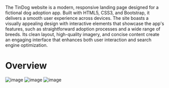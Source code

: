 The TinDog website is a modern, responsive landing page designed for a fictional dog adoption app. Built with HTML5, CSS3, and Bootstrap, it delivers a smooth user experience across devices. The site boasts a visually appealing design with interactive elements that showcase the app's features, such as straightforward adoption processes and a wide range of breeds. Its clean layout, high-quality imagery, and concise content create an engaging interface that enhances both user interaction and search engine optimization.

# Overview
![image](https://github.com/user-attachments/assets/0d51a0e8-b019-4e88-ade6-33ff864c4dd3)
![image](https://github.com/user-attachments/assets/136a11c7-30b5-41b8-a8a6-6c68f4c7dd26)
![image](https://github.com/user-attachments/assets/b9422ae8-360d-4705-9885-b68030aa6100)

